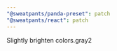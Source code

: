 ```yaml
---
"@sweatpants/panda-preset": patch
"@sweatpants/react": patch
---
```


Slightly brighten colors.gray2
